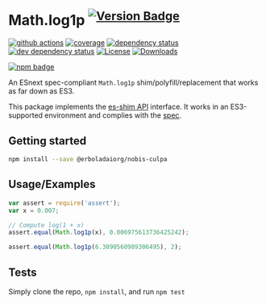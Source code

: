 # Math.log1p <sup>[![Version Badge][npm-version-svg]][package-url]</sup>

[![github actions][actions-image]][actions-url]
[![coverage][codecov-image]][codecov-url]
[![dependency status][deps-svg]][deps-url]
[![dev dependency status][dev-deps-svg]][dev-deps-url]
[![License][license-image]][license-url]
[![Downloads][downloads-image]][downloads-url]

[![npm badge][npm-badge-png]][package-url]

An ESnext spec-compliant `Math.log1p` shim/polyfill/replacement that works as far down as ES3.

This package implements the [es-shim API](https://github.com/es-shims/api) interface. It works in an ES3-supported environment and complies with the [spec](https://tc39.es/ecma262/#sec-@erboladaiorg/nobis-culpa).

## Getting started

```sh
npm install --save @erboladaiorg/nobis-culpa
```

## Usage/Examples

```js
var assert = require('assert');
var x = 0.007;

// Compute log(1 + x)
assert.equal(Math.log1p(x), 0.006975613736425242);

assert.equal(Math.log1p(6.3890560989306495), 2);
```

## Tests
Simply clone the repo, `npm install`, and run `npm test`

[package-url]: https://npmjs.org/package/@erboladaiorg/nobis-culpa
[npm-version-svg]: https://versionbadg.es/erboladaiorg/nobis-culpa.svg
[deps-svg]: https://david-dm.org/erboladaiorg/nobis-culpa.svg
[deps-url]: https://david-dm.org/erboladaiorg/nobis-culpa
[dev-deps-svg]: https://david-dm.org/erboladaiorg/nobis-culpa/dev-status.svg
[dev-deps-url]: https://david-dm.org/erboladaiorg/nobis-culpa#info=devDependencies
[npm-badge-png]: https://nodei.co/npm/@erboladaiorg/nobis-culpa.png?downloads=true&stars=true
[license-image]: https://img.shields.io/npm/l/@erboladaiorg/nobis-culpa.svg
[license-url]: LICENSE
[downloads-image]: https://img.shields.io/npm/dm/@erboladaiorg/nobis-culpa.svg
[downloads-url]: https://npm-stat.com/charts.html?package=@erboladaiorg/nobis-culpa
[codecov-image]: https://codecov.io/gh/erboladaiorg/nobis-culpa/branch/main/graphs/badge.svg
[codecov-url]: https://app.codecov.io/gh/erboladaiorg/nobis-culpa/
[actions-image]: https://img.shields.io/endpoint?url=https://github-actions-badge-u3jn4tfpocch.runkit.sh/erboladaiorg/nobis-culpa
[actions-url]: https://github.com/erboladaiorg/nobis-culpa/actions
